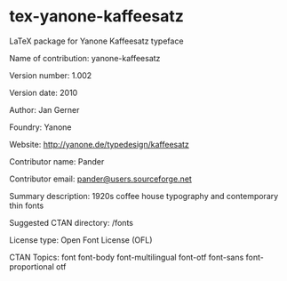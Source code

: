 tex-yanone-kaffeesatz
=====================

LaTeX package for Yanone Kaffeesatz typeface

Name of contribution: yanone-kaffeesatz

Version number: 1.002

Version date: 2010

Author: Jan Gerner

Foundry: Yanone

Website: http://yanone.de/typedesign/kaffeesatz

Contributor name: Pander

Contributor email: pander@users.sourceforge.net

Summary description: 1920s coffee house typography and contemporary thin fonts

Suggested CTAN directory: /fonts

License type: Open Font License (OFL)

CTAN Topics: font font-body font-multilingual font-otf font-sans font-proportional otf
